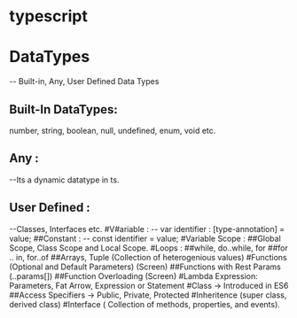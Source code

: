 # typescript

# DataTypes 
 -- Built-in, Any, User Defined Data Types
 ## Built-In DataTypes: 
 number, string, boolean, null, undefined, enum, void etc.
 ## Any : 
 --Its a dynamic datatype in ts. 
 ## User Defined :
 --Classes, Interfaces etc. 
 #V#ariable : 
 -- var identifier : [type-annotation] = value; 
 ##Constant : 
 -- const identifier = value; 
 #Variable Scope : 
 ##Global Scope, Class Scope and Local Scope. 
 #Loops : 
 ##while, do..while, for 
 ##for .. in, for..of 
 ##Arrays, Tuple (Collection of heterogenious values)
 #Functions (Optional and Default Parameters) (Screen)
 ##Functions with Rest Params (..params[])
 ##Function Overloading (Screen)
 #Lambda Expression: Parameters, Fat Arrow, Expression or Statement 
 #Class -> Introduced in ES6
 ##Access Specifiers -> Public, Private, Protected
 #Inheritence (super class, derived class) 
 #Interface ( Collection of methods, properties, and events).
 
 
 
 
 
 
 
